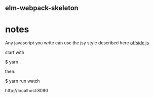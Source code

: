 ## elm-webpack-skeleton


# notes

Any javascript you write can use the jsy style described here
[offside js](http://github.com/shanewholloway/babel-plugin-offside-js)


start with 


$ yarn .


then:


$ yarn run watch


http://localhost:8080
